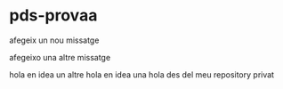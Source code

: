 # pds-provaa


afegeix un nou missatge


afegeixo una altre missatge

hola en idea
un altre hola en idea
una hola des del meu repository privat
